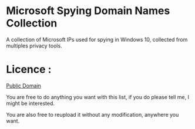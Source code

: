 # Microsoft Spying Domain Names Collection

A collection of Microsoft IPs used for spying in Windows 10, collected from multiples privacy tools.



# Licence : 

[Public Domain](https://gitlab.com/TheFrenchGhosty/microsoft-spying-domain-names-collection/blob/master/LICENSE)

You are free to do anything you want with this list, if you do please tell me, I might be interested.

You are also free to reupload it without any modification, anywhere you want.
